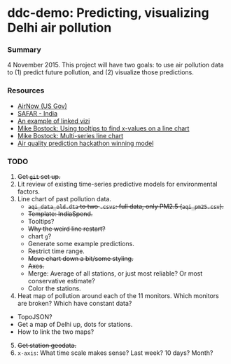 ddc-demo: Predicting, visualizing Delhi air pollution
=======

### Summary

4 November 2015. This project will have two goals: to use air pollution data to (1) predict future pollution, and (2) visualize those predictions.

### Resources
* [AirNow (US Gov)](http://www.airnow.gov/)
* [SAFAR - India](http://safar.tropmet.res.in/index.php?menu_id=1)
* [An example of linked vizi](https://shanthi54.github.io/cs171-project-dbs-mexico/)
* [Mike Bostock: Using tooltips to find x-values on a line chart](http://bl.ocks.org/mbostock/3902569)
* [Mike Bostock: Multi-series line chart](http://bl.ocks.org/mbostock/3884955)
* [Air quality prediction hackathon winning model](https://github.com/benhamner/Air-Quality-Prediction-Hackathon-Winning-Model)



### TODO

1. ~~Get `git` set up.~~
2. Lit review of existing time-series predictive models for environmental factors.
3. Line chart of past pollution data.
   * ~~`aqi_data_old.dta` to two `.csvs`: full data, only PM2.5 (`aqi_pm25.csv`).~~
   * ~~Template: IndiaSpend.~~
   * Tooltips?
   * ~~Why the weird line restart?~~
   * chart `g`?
   * Generate some example predictions.
   * Restrict time range.
   * ~~Move chart down a bit/some styling.~~
   * ~~Axes.~~
   * Merge: Average of all stations, or just most reliable? Or most conservative estimate?
   * Color the stations. 
4. Heat map of pollution around each of the 11 monitors. Which monitors are broken? Which have constant data?
  * TopoJSON?
  * Get a map of Delhi up, dots for stations.
  * How to link the two maps?
5. ~~Get station geodata.~~
6. `x-axis`: What time scale makes sense? Last week? 10 days? Month? 